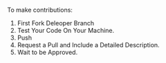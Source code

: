 To make contributions:

1) First Fork Deleoper Branch
2) Test Your Code On Your Machine.
3) Push
4) Request a Pull and Include a Detailed Description.
5) Wait to be Approved.
